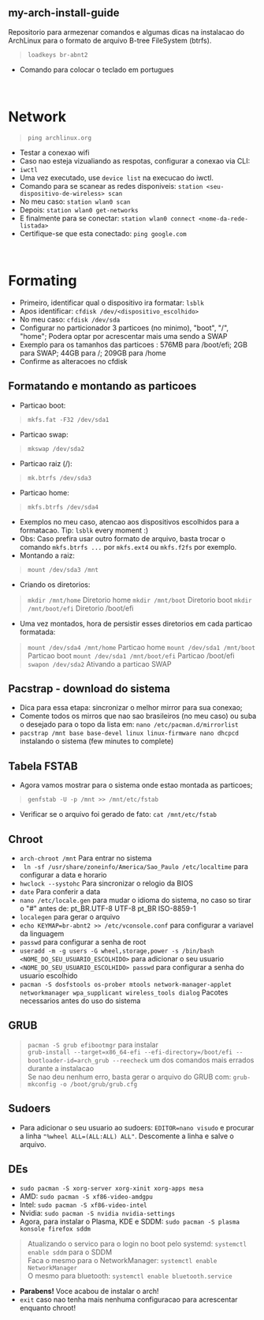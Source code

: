 ## my-arch-install-guide
Repositorio para armezenar comandos e algumas dicas na instalacao do ArchLinux para o formato de arquivo B-tree FileSystem (btrfs).


> `loadkeys br-abnt2`
- Comando para colocar o teclado em portugues
<br>

# Network
> `ping archlinux.org`
- Testar a conexao wifi
- Caso nao esteja vizualiando as respotas, configurar a conexao via CLI:
- `iwctl`
- Uma vez executado, use `device list` na execucao do iwctl.
- Comando para se scanear as redes disponiveis: `station <seu-dispositivo-de-wireless> scan`
- No meu caso: `station wlan0 scan`
- Depois: `station wlan0 get-networks`
- E finalmente para se conectar: `station wlan0 connect <nome-da-rede-listada>`
- Certifique-se que esta conectado: `ping google.com`
<br>

# Formating
- Primeiro, identificar qual o dispositivo ira formatar: `lsblk`
- Apos identificar: `cfdisk /dev/<dispositivo_escolhido>`
- No meu caso: `cfdisk /dev/sda`
- Configurar no particionador 3 particoes (no minimo), "boot", "/", "home"; Podera optar por acrescentar mais uma sendo a SWAP
- Exemplo para os tamanhos das particoes : 576MB para /boot/efi; 2GB para SWAP; 44GB para /; 209GB para /home
- Confirme as alteracoes no cfdisk
## Formatando e montando as particoes
- Particao boot:
> `mkfs.fat -F32 /dev/sda1`
- Particao swap:
> `mkswap /dev/sda2`
- Particao raiz (/):
> `mk.btrfs /dev/sda3`
- Particao home:
> `mkfs.btrfs /dev/sda4`
- Exemplos no meu caso, atencao aos dispositivos escolhidos para a formatacao. Tip: `lsblk` every moment :)
- Obs: Caso prefira usar outro formato de arquivo, basta trocar o comando `mkfs.btrfs ...` por `mkfs.ext4` ou `mkfs.f2fs` por exemplo.
- Montando a raiz:
> `mount /dev/sda3 /mnt`
- Criando os diretorios:
> `mkdir /mnt/home` Diretorio home
> `mkdir /mnt/boot` Diretorio boot
> `mkdir /mnt/boot/efi` Diretorio /boot/efi
- Uma vez montados, hora de persistir esses diretorios em cada particao formatada:
> `mount /dev/sda4 /mnt/home` Particao home
> `mount /dev/sda1 /mnt/boot` Particao boot
> `mount /dev/sda1 /mnt/boot/efi` Particao /boot/efi
> `swapon /dev/sda2` Ativando a particao SWAP

## Pacstrap - download do sistema
- Dica para essa etapa: sincronizar o melhor mirror para sua conexao;
- Comente todos os mirros que nao sao brasileiros (no meu caso) ou suba o desejado para o topo da lista em: `nano /etc/pacman.d/mirrorlist`
- `pacstrap /mnt base base-devel linux linux-firmware nano dhcpcd` instalando o sistema (few minutes to complete)

## Tabela FSTAB
- Agora vamos mostrar para o sistema onde estao montada as particoes;
> `genfstab -U -p /mnt >> /mnt/etc/fstab`
- Verificar se o arquivo foi gerado de fato: `cat /mnt/etc/fstab`

## Chroot
- `arch-chroot /mnt` Para entrar no sistema
- ` ln -sf /usr/share/zoneinfo/America/Sao_Paulo /etc/localtime` para configurar a data e horario
- `hwclock --systohc` Para sincronizar o relogio da BIOS
- `date` Para conferir a data
- `nano /etc/locale.gen` para mudar o idioma do sistema, no caso so tirar o "#" antes de: pt_BR.UTF-8 UTF-8 pt_BR ISO-8859-1
- `localegen` para gerar o arquivo
- `echo KEYMAP=br-abnt2 >> /etc/vconsole.conf` para configurar a variavel da linguagem
- `passwd` para configurar a senha de root
- `useradd -m -g users -G wheel,storage,power -s /bin/bash <NOME_DO_SEU_USUARIO_ESCOLHIDO>` para adicionar o seu usuario
- `<NOME_DO_SEU_USUARIO_ESCOLHIDO> passwd` para configurar a senha do usuario escolhido
- `pacman -S dosfstools os-prober mtools network-manager-applet networkmanager wpa_supplicant wireless_tools dialog` Pacotes necessarios antes do uso do sistema

## GRUB
> `pacman -S grub efibootmgr` para instalar <br>
> `grub-install --target=x86_64-efi --efi-directory=/boot/efi --bootloader-id=arch_grub --reecheck` um dos comandos mais errados durante a instalacao <br>
> Se nao deu nenhum erro, basta gerar o arquivo do GRUB com: `grub-mkconfig -o /boot/grub/grub.cfg`<br>

## Sudoers
- Para adicionar o seu usuario ao sudoers: `EDITOR=nano visudo` e procurar a linha `"%wheel ALL=(ALL:ALL) ALL"`. Descomente a linha e salve o arquivo.

## DEs
- `sudo pacman -S xorg-server xorg-xinit xorg-apps mesa`
- AMD: `sudo pacman -S xf86-video-amdgpu`
- Intel: `sudo pacman -S xf86-video-intel`
- Nvidia: `sudo pacman -S nvidia nvidia-settings`
- Agora, para instalar o Plasma, KDE e SDDM: `sudo pacman -S plasma konsole firefox sddm` 
> Atualizando o servico para o login no boot pelo systemd: `systemctl enable sddm` para o SDDM <br>
> Faca o mesmo para o NetworkManager: `systemctl enable NetworkManager` <br>
> O mesmo para bluetooth: `systemctl enable bluetooth.service`


* <strong>Parabens!</strong> Voce acabou de instalar o arch!
* `exit` caso nao tenha mais nenhuma configuracao para acrescentar enquanto chroot!



